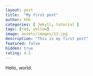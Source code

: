 ```yaml
---
layout: post
title:  "My first post"
author: khh
categories: [ Jekyll, tutorial ]
tags: [red, yellow]
image: assets/images/11.jpg
description: "This is my first post"
featured: false
hidden: true
rating: 4.5
---
```


Hello, world.

